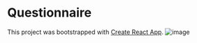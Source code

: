 # Questionnaire

This project was bootstrapped with [Create React App](https://github.com/facebook/create-react-app).
![image](https://user-images.githubusercontent.com/112722061/223279744-2a3eeae8-473c-481b-b72e-7e6f5a7fa091.png)
